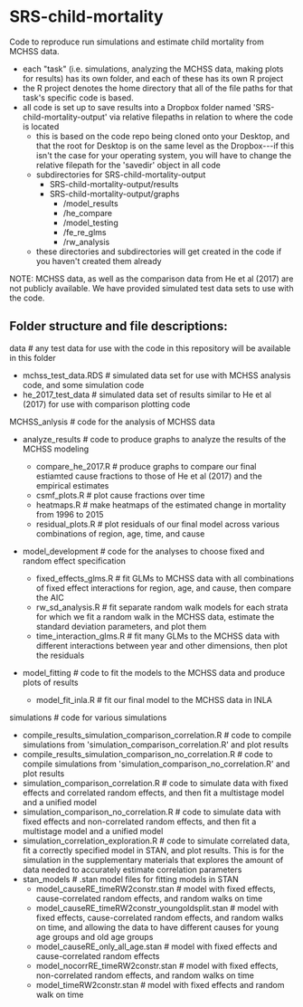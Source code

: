 # SRS-child-mortality
Code to reproduce run simulations and estimate child mortality from MCHSS data. 
- each "task" (i.e. simulations, analyzing the MCHSS data, making plots for results) has its own folder, and each of these has its own R project
- the R project denotes the home directory that all of the file paths for that task's specific code is based.
- all code is set up to save results into a Dropbox folder named 'SRS-child-mortality-output' via relative filepaths in relation to where the code is located
    - this is based on the code repo being cloned onto your Desktop, and that the root for Desktop is on the same level as the Dropbox---if this isn't the case for your operating system, you will have to change the relative filepath for the 'savedir' object in all code
    - subdirectories for SRS-child-mortality-output
        - SRS-child-mortality-output/results
        - SRS-child-mortality-output/graphs
            - /model_results
            - /he_compare
            - /model_testing
            - /fe_re_glms
            - /rw_analysis
    - these directories and subdirectories will get created in the code if you haven't created them already

NOTE: MCHSS data, as well as the comparison data from He et al (2017) are not publicly available. We have provided simulated test data sets to use with the code.

## Folder structure and file descriptions:

data # any test data for use with the code in this repository will be available in this folder

- mchss_test_data.RDS # simulated data set for use with MCHSS analysis code, and some simulation code
- he_2017_test_data # simulated data set of results similar to He et al (2017) for use with comparison plotting code

MCHSS_anlysis # code for the analysis of MCHSS data

- analyze_results  # code to produce graphs to analyze the results of the MCHSS modeling
  - compare_he_2017.R # produce graphs to compare our final estiamted cause fractions to those of He et al (2017) and the empirical estimates
  - csmf_plots.R # plot cause fractions over time
  - heatmaps.R # make heatmaps of the estimated change in mortality from 1996 to 2015
  - residual_plots.R # plot residuals of our final model across various combinations of region, age, time, and cause

- model_development # code for the analyses to choose fixed and random effect specification
  - fixed_effects_glms.R # fit GLMs to MCHSS data with all combinations of fixed effect interactions for region, age, and cause, then compare the AIC
  - rw_sd_analysis.R # fit separate random walk models for each strata for which we fit a random walk in the MCHSS data, estimate the standard deviation parameters, and plot them 
  - time_interaction_glms.R # fit many GLMs to the MCHSS data with different interactions between year and other dimensions, then plot the residuals

- model_fitting # code to fit the models to the MCHSS data and produce plots of results
  - model_fit_inla.R # fit our final model to the MCHSS data in INLA

simulations # code for various simulations

- compile_results_simulation_comparison_correlation.R # code to compile simulations from 'simulation_comparison_correlation.R' and plot results
- compile_results_simulation_comparison_no_correlation.R # code to compile simulations from 'simulation_comparison_no_correlation.R' and plot results
- simulation_comparison_correlation.R # code to simulate data with fixed effects and correlated random effects, and then fit a multistage model and a unified model
- simulation_comparison_no_correlation.R # code to simulate data with fixed effects and non-correlated random effects, and then fit a multistage model and a unified model
- simulation_correlation_exploration.R # code to simulate correlated data, fit a correctly specified model in STAN, and plot results. This is for the simulation in the supplementary materials that explores the amount of data needed to accurately estimate correlation parameters
- stan_models # .stan model files for fitting models in STAN
    - model_causeRE_timeRW2constr.stan # model with fixed effects, cause-correlated random effects, and random walks on time
    - model_causeRE_timeRW2constr_youngoldsplit.stan # model with fixed effects, cause-correlated random effects, and random walks on time, and allowing the data to have different causes for young age groups and old age groups
    - model_causeRE_only_all_age.stan # model with fixed effects and cause-correlated random effects
    - model_nocorrRE_timeRW2constr.stan # model with fixed effects, non-correlated random effects, and random walks on time
    - model_timeRW2constr.stan # model with fixed effects and random walk on time
